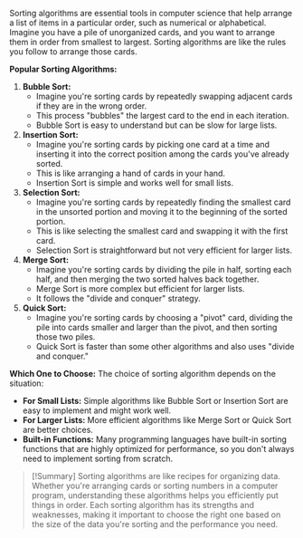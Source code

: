Sorting algorithms are essential tools in computer science that help arrange a list of items in a particular order, such as numerical or alphabetical. Imagine you have a pile of unorganized cards, and you want to arrange them in order from smallest to largest. Sorting algorithms are like the rules you follow to arrange those cards.

**Popular Sorting Algorithms:**
1. **Bubble Sort:**
    - Imagine you're sorting cards by repeatedly swapping adjacent cards if they are in the wrong order.
    - This process "bubbles" the largest card to the end in each iteration.
    - Bubble Sort is easy to understand but can be slow for large lists.
2. **Insertion Sort:**
    - Imagine you're sorting cards by picking one card at a time and inserting it into the correct position among the cards you've already sorted.
    - This is like arranging a hand of cards in your hand.
    - Insertion Sort is simple and works well for small lists.
3. **Selection Sort:**
    - Imagine you're sorting cards by repeatedly finding the smallest card in the unsorted portion and moving it to the beginning of the sorted portion.
    - This is like selecting the smallest card and swapping it with the first card.
    - Selection Sort is straightforward but not very efficient for larger lists.
4. **Merge Sort:**
    - Imagine you're sorting cards by dividing the pile in half, sorting each half, and then merging the two sorted halves back together.
    - Merge Sort is more complex but efficient for larger lists.
    - It follows the "divide and conquer" strategy.
5. **Quick Sort:**
    - Imagine you're sorting cards by choosing a "pivot" card, dividing the pile into cards smaller and larger than the pivot, and then sorting those two piles.
    - Quick Sort is faster than some other algorithms and also uses "divide and conquer."

**Which One to Choose:**
The choice of sorting algorithm depends on the situation:
- **For Small Lists:** Simple algorithms like Bubble Sort or Insertion Sort are easy to implement and might work well.
- **For Larger Lists:** More efficient algorithms like Merge Sort or Quick Sort are better choices.
- **Built-in Functions:** Many programming languages have built-in sorting functions that are highly optimized for performance, so you don't always need to implement sorting from scratch.

>[!Summary]
>Sorting algorithms are like recipes for organizing data. Whether you're arranging cards or sorting numbers in a computer program, understanding these algorithms helps you efficiently put things in order. Each sorting algorithm has its strengths and weaknesses, making it important to choose the right one based on the size of the data you're sorting and the performance you need.